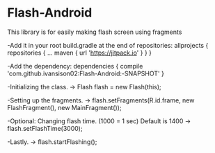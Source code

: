 
# Flash-Android
This library is for easily making flash screen using fragments


-Add it in your root build.gradle at the end of repositories:
  allprojects {
		repositories {
			...
			maven { url 'https://jitpack.io' }
		}
	}
  
-Add the dependency:
  dependencies {
	        compile 'com.github.ivansison02:Flash-Android:-SNAPSHOT'
	}
  
  
-Initializing the class.
-> Flash flash = new Flash(this);

-Setting up the fragments.
-> flash.setFragments(R.id.frame, new FlashFragment(), new MainFragment());

-Optional: Changing flash time. (1000 = 1 sec) Default is 1400
-> flash.setFlashTime(3000);

-Lastly.
-> flash.startFlashing();

